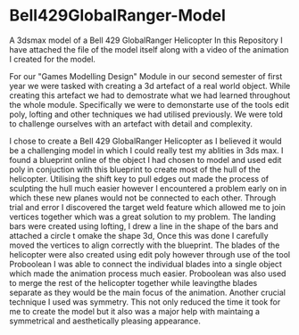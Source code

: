 # Bell429GlobalRanger-Model
A 3dsmax model of a Bell 429 GlobalRanger Helicopter
In this Repository I have attached the file of the model itself along with a video of the animation I created for the model.

For our "Games Modelling Design" Module in our second semester of first year we were tasked with creating a 3d artefact of a real world object. While creating this artefact we had to demostrate what we had learned throughout the whole module. Specifically we were to demonstarte use of the tools edit poly, lofting and other techniques we had utilised previously. We were told to challenge ourselves with an artefact with detail and complexity.

I chose to create a Bell 429 GlobalRanger Helicopter as I believed it would be a challenging model in which I could really test my ablities in 3ds max. I found a blueprint online of the object I had chosen to model and used edit poly in conjuction with this blueprint to create most of the hull of the helicopter. Utilising the shift key to pull edges out made the process of sculpting the hull much easier however I encountered a problem early on in which these new planes would not be connected to each other. Through trial and error I discovered the target weld feature which allowed me to join vertices together which was a great solution to my problem. The landing bars were created using lofting, I drew a line in the shape of the bars and attached a circle t omake the shape 3d, Once this was done I carefully moved the vertices to align correctly with the blueprint. The blades of the helicopter were also created using edit poly however through use of the tool Proboolean I was able to connect the individual blades into a single object which made the animation process much easier. Proboolean was also used to merge the rest of the helicopter together while leavingthe blades separate as they would be the main focus of the animation. Another crucial technique I used was symmetry. This not only reduced the time it took for me to create the model but it also was a major help with maintaing a symmetrical and aesthetically pleasing appearance.

